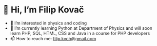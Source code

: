 # 👋 Hi, I’m Filip Kovač
- 👀 I’m interested in physics and coding
- 🌱 I’m currently learning Python at Department of Physics and will soon learn PHP, SQL, HTML, CSS and Java in a course for PHP developers
- 📫 How to reach me: filip.kvch@gmail.com

<!---
filikp/filikp is a ✨ special ✨ repository because its `README.md` (this file) appears on your GitHub profile.
You can click the Preview link to take a look at your changes.
--->
